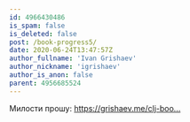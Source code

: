 ```yaml
---
id: 4966430486
is_spam: false
is_deleted: false
post: /book-progress5/
date: 2020-06-24T13:47:57Z
author_fullname: 'Ivan Grishaev'
author_nickname: 'igrishaev'
author_is_anon: false
parent: 4956685524
---
```


<p>Милости прошу: <a href="https://grishaev.me/clj-book-preorder/" rel="nofollow noopener" title="https://grishaev.me/clj-book-preorder/">https://grishaev.me/clj-boo...</a></p>
